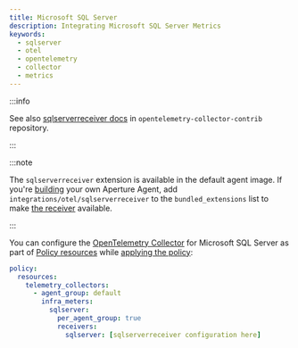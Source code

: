 ```yaml
---
title: Microsoft SQL Server
description: Integrating Microsoft SQL Server Metrics
keywords:
  - sqlserver
  - otel
  - opentelemetry
  - collector
  - metrics
---
```


:::info

See also [sqlserverreceiver docs][receiver] in `opentelemetry-collector-contrib`
repository.

:::

:::note

The `sqlserverreceiver` extension is available in the default agent image. If
you're [building][build] your own Aperture Agent, add
`integrations/otel/sqlserverreceiver` to the `bundled_extensions` list to make
[the receiver][receiver] available.

:::

You can configure the [OpenTelemetry Collector][opentelemetry-collector] for
Microsoft SQL Server as part of [Policy resources][policy-resources] while
[applying the policy][applying-policy]:

```yaml
policy:
  resources:
    telemetry_collectors:
      - agent_group: default
        infra_meters:
          sqlserver:
            per_agent_group: true
            receivers:
              sqlserver: [sqlserverreceiver configuration here]
```

[build]: /reference/aperturectl/build/agent/agent.md
[receiver]:
  https://github.com/open-telemetry/opentelemetry-collector-contrib/tree/main/receiver/sqlserverreceiver
[opentelemetry-collector]: /reference/policies/spec.md#telemetry-collector
[applying-policy]: /use-cases/use-cases.md
[policy-resources]: /reference/policies/spec.md#resources

